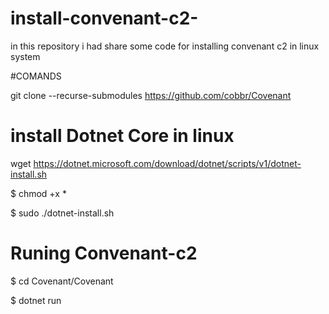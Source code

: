 # install-convenant-c2-
in this repository i had share some code for installing convenant c2 in linux system


#COMANDS

git clone --recurse-submodules https://github.com/cobbr/Covenant

# install  Dotnet Core in linux 

wget https://dotnet.microsoft.com/download/dotnet/scripts/v1/dotnet-install.sh

$ chmod +x *

$ sudo ./dotnet-install.sh

# Runing Convenant-c2

$ cd Covenant/Covenant

$ dotnet run
